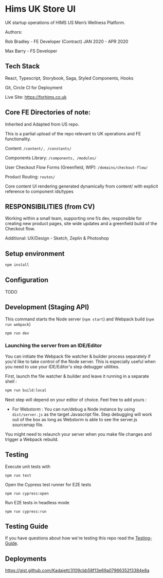# Hims UK Store UI

UK startup operations of HIMS US Men’s Wellness Platform. 

Authors: 

Rob Bradley - FE Developer 
(Contract) JAN 2020 - APR 2020

Max Barry - FS Developer

## Tech Stack

React, Typescript, Storybook, Saga, Styled Components, Hooks

Git, Circle CI for Deployment

Live Site: https://forhims.co.uk

## Core FE Directories of note:

Inherited and Adapted from US repo. 

This is a partial upload of the repo relevant to UK operations and FE functionality.

Content: ```/content/, /constants/```

Components Library: ```/components, /modules/```

User Checkout Flow Forms (Greenfield, WIP): ```/domains/checkout-flow/```

Product Routing: ```routes/```

Core content UI rendering generated dynamically from content/ with explicit reference to component ids/types  


## RESPONSIBILITIES (from CV)

Working within a small team, supporting one f/s dev, responsible for creating new product pages, site wide updates and a greenfield build of the Checkout flow.

Additional: UX/Design - Sketch, Zeplin & Photoshop


 

## Setup environment

```bash
npm install
```

## Configuration

TODO

## Development (Staging API)
This command starts the Node server (`npm start`) and Webpack build (`npm run webpack`)
```bash
npm run dev
```

### Launching the server from an IDE/Editor
You can initiate the Webpack file watcher & builder process separately if you'd like to take control of the Node server.
This is especially useful when you need to use your IDE/Editor's step debugger utilities.

First, launch the file watcher & builder and leave it running in a separate shell :

```bash
npm run build:local
```

Next step will depend on your editor of choice. Feel free to add yours :
- For Webstorm : You can run/debug a Node instance by using `dist/server.js` as the target Javascript file. Step debugging
will work out of the box as long as Webstorm is able to see the server.js sourcemap file.

You might need to relaunch your server when you make file changes and trigger a Webpack rebuild.

## Testing
Execute unit tests with
```
npm run test
```


Open the Cypress test runner for E2E tests
```
npm run cypress:open
```

Run E2E tests in headless mode
```
npm run cypress:run
```
    


## Testing Guide
If you have questions about how we're testing this repo read the
[Testing-Guide](./TESTING-GUIDE.md).




## Deployments
https://gist.github.com/Kadajett/3109cbb58f13e69a07966352f3384e8a
